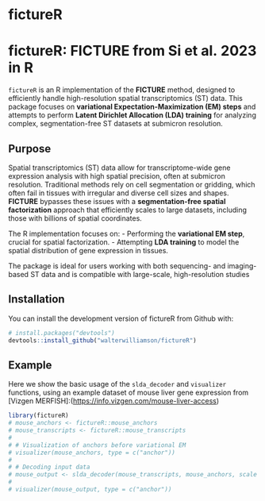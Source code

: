 
<!-- README.md is generated from README.Rmd. Please edit that file -->

# fictureR

# fictureR: FICTURE from Si et al. 2023 in R

`fictureR` is an R implementation of the **FICTURE** method, designed to
efficiently handle high-resolution spatial transcriptomics (ST) data.
This package focuses on **variational Expectation-Maximization (EM)
steps** and attempts to perform **Latent Dirichlet Allocation (LDA)
training** for analyzing complex, segmentation-free ST datasets at
submicron resolution.

## Purpose

Spatial transcriptomics (ST) data allow for transcriptome-wide gene
expression analysis with high spatial precision, often at submicron
resolution. Traditional methods rely on cell segmentation or gridding,
which often fail in tissues with irregular and diverse cell sizes and
shapes. **FICTURE** bypasses these issues with a **segmentation-free
spatial factorization** approach that efficiently scales to large
datasets, including those with billions of spatial coordinates.

The R implementation focuses on: - Performing the **variational EM
step**, crucial for spatial factorization. - Attempting **LDA training**
to model the spatial distribution of gene expression in tissues.

The package is ideal for users working with both sequencing- and
imaging-based ST data and is compatible with large-scale,
high-resolution studies

## Installation

You can install the development version of fictureR from Github with:

``` r
# install.packages("devtools")
devtools::install_github("walterwilliamson/fictureR")
```

## Example

Here we show the basic usage of the `slda_decoder` and `visualizer`
functions, using an example dataset of mouse liver gene expression from
\[Vizgen MERFISH\]:(<https://info.vizgen.com/mouse-liver-access>)

``` r
library(fictureR)
# mouse_anchors <- fictureR::mouse_anchors
# mouse_transcripts <- fictureR::mouse_transcripts
# 
# # Visualization of anchors before variational EM
# visualizer(mouse_anchors, type = c("anchor"))
# 
# # Decoding input data
# mouse_output <- slda_decoder(mouse_transcripts, mouse_anchors, scale = 100)
# 
# visualizer(mouse_output, type = c("anchor"))
```
